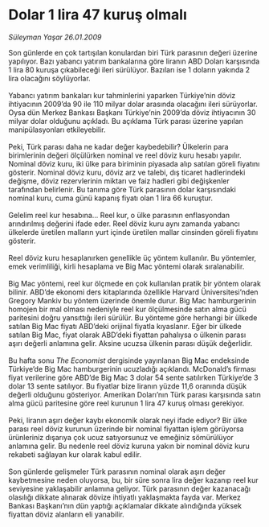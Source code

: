 # Dolar 1 lira 47 kuruş olmalı

*Süleyman Yaşar 26.01.2009*

<div class="taraf_structure_2col_1zq">
<div class="margen_n">



 <p>Son günlerde en çok tartışılan konulardan biri Türk parasının değeri üzerine yapılıyor. Bazı yabancı yatırım bankalarına göre liranın ABD Doları karşısında 1 lira 80 kuruşa çıkabileceği ileri sürülüyor. Bazıları ise 1 doların yakında 2 lira olacağını söylüyorlar. <br/><br/>Yabancı yatırım bankaları kur tahminlerini yaparken Türkiye’nin döviz ihtiyacının 2009’da 90 ile 110 milyar dolar arasında olacağını ileri sürüyorlar. Oysa dün Merkez Bankası Başkanı Türkiye’nin 2009’da döviz ihtiyacının 30 milyar dolar olduğunu açıkladı. Bu açıklama Türk parası üzerine yapılan manipülasyonları etkileyebilir. <br/><br/>Peki, Türk parası daha ne kadar değer kaybedebilir? Ülkelerin para birimlerinin değeri ölçülürken nominal ve reel döviz kuru hesabı yapılır. Nominal döviz kuru, iki ülke para biriminin piyasada alıp satılan göreli fiyatını gösterir. Nominal döviz kuru, döviz arz ve talebi, dış ticaret hadlerindeki değişme, döviz rezervlerinin miktarı ve faiz hadleri gibi değişkenler tarafından belirlenir. Bu tanıma göre Türk parasının dolar karşısındaki nominal kuru, cuma günü kapanış fiyatı olan 1 lira 66 kuruştur. <br/><br/>Gelelim reel kur hesabına... Reel kur, o ülke parasının enflasyondan arındırılmış değerini ifade eder. Reel döviz kuru aynı zamanda yabancı ülkelerde üretilen malların yurt içinde üretilen mallar cinsinden göreli fiyatını gösterir. <br/><br/>Reel döviz kuru hesaplanırken genellikle üç yöntem kullanılır. Bu yöntemler, emek verimliliği, kirli hesaplama ve Big Mac yöntemi olarak sıralanabilir. <br/><br/>Big Mac yöntemi, reel kur ölçmede en çok kullanılan pratik bir yöntem olarak bilinir. ABD’de ekonomi ders kitaplarında özellikle Harvard Üniversitesi’nden Gregory Mankiv bu yöntem üzerinde önemle durur. Big Mac hamburgerinin homojen bir mal olması nedeniyle reel kur ölçülmesinde satın alma gücü paritesini doğru yansıttığı ileri sürülür. Bu yönteme göre herhangi bir ülkede satılan Big Mac fiyatı ABD’deki orijinal fiyatla kıyaslanır. Eğer bir ülkede satılan Big Mac, fiyat olarak ABD’deki fiyattan pahalıysa o ülkenin parası aşırı değerli anlamına gelir. Aksine ucuzsa ülkenin parası düşük değerlidir. <br/><br/>Bu hafta sonu <i>The Economist</i> dergisinde yayınlanan Big Mac endeksinde Türkiye’de Big Mac hamburgerinin ucuzladığı açıklandı. McDonald’s firması fiyat verilerine göre ABD’de Big Mac 3 dolar 54 sente satılırken Türkiye’de 3 dolar 13 sente satılıyor. Bu fiyatlar bize liranın yüzde 11,6 oranında düşük değerli olduğunu gösteriyor. Amerikan Doları’nın Türk parası karşısında satın alma gücü paritesine göre reel kurunun 1 lira 47 kuruş olması gerekiyor. <br/><br/>Peki, liranın aşırı değer kaybı ekonomik olarak neyi ifade ediyor? Bir ülke parası reel döviz kurunun üzerinde bir nominal fiyattan işlem görüyorsa ürünleriniz dışarıya çok ucuz satıyorsunuz ve emeğiniz sömürülüyor anlamına gelir. Bu nedenle reel döviz kuruna yakın bir nominal döviz kuru rekabeti sağlayan kur olarak kabul edilir. <br/><br/>Son günlerde gelişmeler Türk parasının nominal olarak aşırı değer kaybetmesine neden oluyorsa, bu, bir süre sonra lira değer kazanıp reel kur seviyesine yaklaşabilir anlamına geliyor. Türk parasının değer kazanacağı olasılığı dikkate alınarak dövize ihtiyatlı yaklaşmakta fayda var. Merkez Bankası Başkanı’nın dün yaptığı açıklamalar dikkate alındığında yüksek fiyattan döviz alanların eli yanabilir.</p>
<br/>
<br/>
<br/>



<br/>


<div id="taraf_not">
</div>

</div>


</div>
